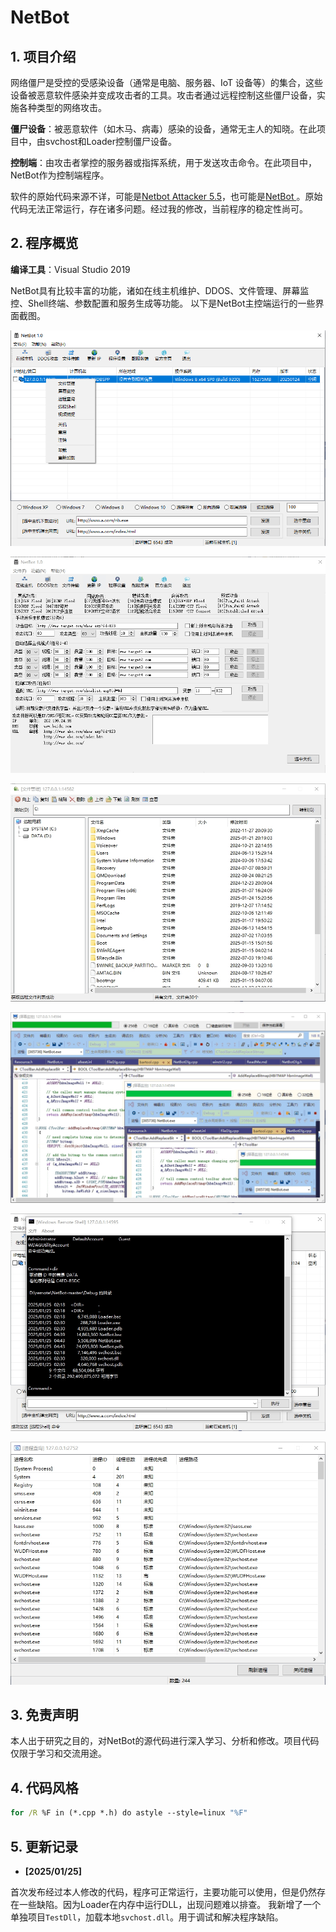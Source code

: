 # NetBot

## 1. 项目介绍

网络僵尸是受控的受感染设备（通常是电脑、服务器、IoT 设备等）的集合，这些设备被恶意软件感染并变成攻击者的工具。攻击者通过远程控制这些僵尸设备，实施各种类型的网络攻击。

**僵尸设备**：被恶意软件（如木马、病毒）感染的设备，通常无主人的知晓。在此项目中，由svchost和Loader控制僵尸设备。

**控制端**：由攻击者掌控的服务器或指挥系统，用于发送攻击命令。在此项目中，NetBot作为控制端程序。


软件的原始代码来源不详，可能是[Netbot Attacker 5.5](https://download.csdn.net/download/libo879879/1945316)，也可能是[NetBot
](https://github.com/Ph0enixxx/NetBot)。原始代码无法正常运行，存在诸多问题。经过我的修改，当前程序的稳定性尚可。

## 2. 程序概览

**编译工具**：Visual Studio 2019

NetBot具有比较丰富的功能，诸如在线主机维护、DDOS、文件管理、屏幕监控、Shell终端、参数配置和服务生成等功能。
以下是NetBot主控端运行的一些界面截图。

![在线主机](./images/Netbot01.png)

![DDOS](./images/Netbot02.jpg)

![文件管理](./images/Netbot03.jpg)

![屏幕监控](./images/Netbot04.jpg)

![Shell终端](./images/Netbot05.jpg)

![进程管理](./images/Netbot06.jpg)

## 3. 免责声明
本人出于研究之目的，对NetBot的源代码进行深入学习、分析和修改。项目代码仅限于学习和交流用途。

## 4. 代码风格

```bat
for /R %F in (*.cpp *.h) do astyle --style=linux "%F"
```

## 5. 更新记录
- **[2025/01/25]**

首次发布经过本人修改的代码，程序可正常运行，主要功能可以使用，但是仍然存在一些缺陷。因为Loader在内存中运行DLL，出现问题难以排查。
我新增了一个单独项目`TestDll`，加载本地`svchost.dll`。用于调试和解决程序缺陷。

